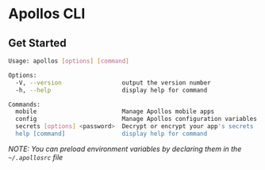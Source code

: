 # Apollos CLI

## Get Started

```sh
Usage: apollos [options] [command]

Options:
  -V, --version                 output the version number
  -h, --help                    display help for command

Commands:
  mobile                        Manage Apollos mobile apps
  config                        Manage Apollos configuration variables
  secrets [options] <password>  Decrypt or encrypt your app's secrets
  help [command]                display help for command
```

_NOTE: You can preload environment variables by declaring them in the `~/.apollosrc` file_
